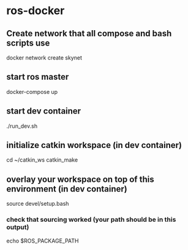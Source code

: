 # ros-docker

## Create network that all compose and bash scripts use
docker network create skynet

## start ros master
docker-compose up

## start dev container
./run_dev.sh

## initialize catkin workspace (in dev container)
cd ~/catkin_ws
catkin_make

## overlay your workspace on top of this environment (in dev container)
source devel/setup.bash

### check that sourcing worked (your path should be in this output)
echo $ROS_PACKAGE_PATH